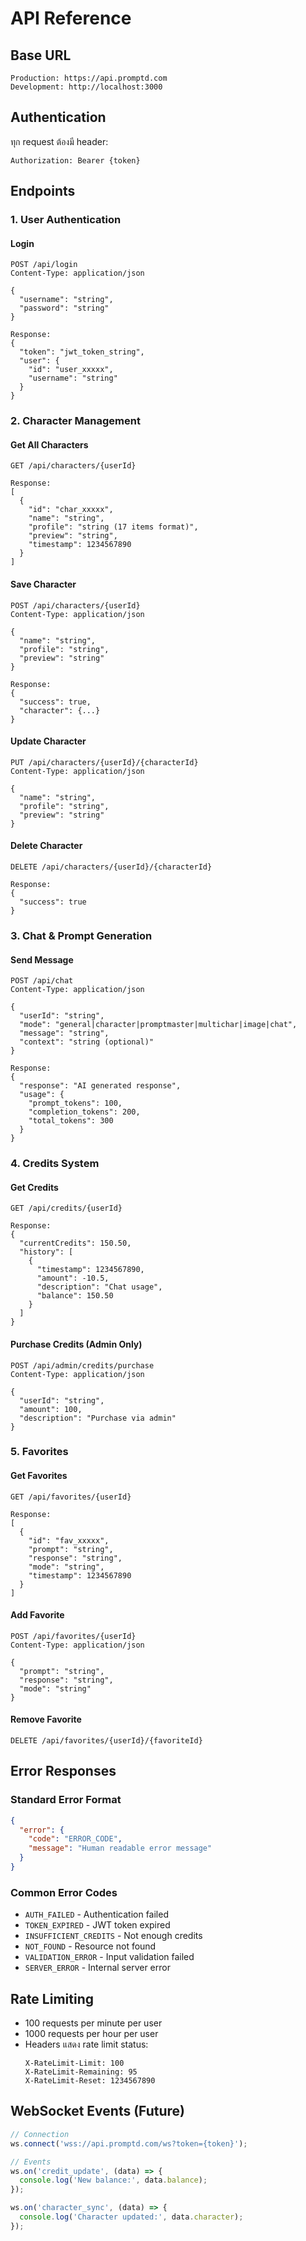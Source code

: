 # API Reference

## Base URL
```
Production: https://api.promptd.com
Development: http://localhost:3000
```

## Authentication
ทุก request ต้องมี header:
```
Authorization: Bearer {token}
```

## Endpoints

### 1. User Authentication

#### Login
```http
POST /api/login
Content-Type: application/json

{
  "username": "string",
  "password": "string"
}

Response:
{
  "token": "jwt_token_string",
  "user": {
    "id": "user_xxxxx",
    "username": "string"
  }
}
```

### 2. Character Management

#### Get All Characters
```http
GET /api/characters/{userId}

Response:
[
  {
    "id": "char_xxxxx",
    "name": "string",
    "profile": "string (17 items format)",
    "preview": "string",
    "timestamp": 1234567890
  }
]
```

#### Save Character
```http
POST /api/characters/{userId}
Content-Type: application/json

{
  "name": "string",
  "profile": "string",
  "preview": "string"
}

Response:
{
  "success": true,
  "character": {...}
}
```

#### Update Character
```http
PUT /api/characters/{userId}/{characterId}
Content-Type: application/json

{
  "name": "string",
  "profile": "string",
  "preview": "string"
}
```

#### Delete Character
```http
DELETE /api/characters/{userId}/{characterId}

Response:
{
  "success": true
}
```

### 3. Chat & Prompt Generation

#### Send Message
```http
POST /api/chat
Content-Type: application/json

{
  "userId": "string",
  "mode": "general|character|promptmaster|multichar|image|chat",
  "message": "string",
  "context": "string (optional)"
}

Response:
{
  "response": "AI generated response",
  "usage": {
    "prompt_tokens": 100,
    "completion_tokens": 200,
    "total_tokens": 300
  }
}
```

### 4. Credits System

#### Get Credits
```http
GET /api/credits/{userId}

Response:
{
  "currentCredits": 150.50,
  "history": [
    {
      "timestamp": 1234567890,
      "amount": -10.5,
      "description": "Chat usage",
      "balance": 150.50
    }
  ]
}
```

#### Purchase Credits (Admin Only)
```http
POST /api/admin/credits/purchase
Content-Type: application/json

{
  "userId": "string",
  "amount": 100,
  "description": "Purchase via admin"
}
```

### 5. Favorites

#### Get Favorites
```http
GET /api/favorites/{userId}

Response:
[
  {
    "id": "fav_xxxxx",
    "prompt": "string",
    "response": "string",
    "mode": "string",
    "timestamp": 1234567890
  }
]
```

#### Add Favorite
```http
POST /api/favorites/{userId}
Content-Type: application/json

{
  "prompt": "string",
  "response": "string",
  "mode": "string"
}
```

#### Remove Favorite
```http
DELETE /api/favorites/{userId}/{favoriteId}
```

## Error Responses

### Standard Error Format
```json
{
  "error": {
    "code": "ERROR_CODE",
    "message": "Human readable error message"
  }
}
```

### Common Error Codes
- `AUTH_FAILED` - Authentication failed
- `TOKEN_EXPIRED` - JWT token expired
- `INSUFFICIENT_CREDITS` - Not enough credits
- `NOT_FOUND` - Resource not found
- `VALIDATION_ERROR` - Input validation failed
- `SERVER_ERROR` - Internal server error

## Rate Limiting
- 100 requests per minute per user
- 1000 requests per hour per user
- Headers แสดง rate limit status:
  ```
  X-RateLimit-Limit: 100
  X-RateLimit-Remaining: 95
  X-RateLimit-Reset: 1234567890
  ```

## WebSocket Events (Future)
```javascript
// Connection
ws.connect('wss://api.promptd.com/ws?token={token}');

// Events
ws.on('credit_update', (data) => {
  console.log('New balance:', data.balance);
});

ws.on('character_sync', (data) => {
  console.log('Character updated:', data.character);
});
```